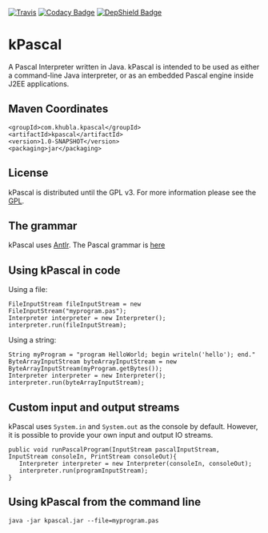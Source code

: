 [![Travis](https://travis-ci.org/teverett/kPascal.svg?branch=master)](https://travis-ci.org/teverett/kPascal)
[![Codacy Badge](https://api.codacy.com/project/badge/Grade/4990c2bde63b4380aada591d17334fd7)](https://www.codacy.com/app/teverett/kPascal?utm_source=github.com&amp;utm_medium=referral&amp;utm_content=teverett/kPascal&amp;utm_campaign=Badge_Grade)
[![DepShield Badge](https://depshield.sonatype.org/badges/teverett/kPascal/depshield.svg)](https://depshield.github.io)

kPascal
========

A Pascal Interpreter written in Java.  kPascal is intended to be used as either a command-line Java interpreter, or as an embedded Pascal engine inside J2EE applications.


Maven Coordinates
-------------------

```
<groupId>com.khubla.kpascal</groupId>
<artifactId>kpascal</artifactId>
<version>1.0-SNAPSHOT</version>
<packaging>jar</packaging>
```

License
---------

kPascal is distributed until the GPL v3. For more information please see the [GPL](http://www.gnu.org/licenses/gpl.txt).


The grammar
---------

kPascal uses [Antlr](http://www.antlr.org/).  The Pascal grammar is [here](https://github.com/antlr/grammars-v4/blob/master/pascal/pascal.g4)


Using kPascal in code
---------

Using a file:

````
FileInputStream fileInputStream = new FileInputStream("myprogram.pas");
Interpreter interpreter = new Interpreter();
interpreter.run(fileInputStream);
````

Using a string:

````
String myProgram = "program HelloWorld; begin writeln('hello'); end."
ByteArrayInputStream byteArrayInputStream = new ByteArrayInputStream(myProgram.getBytes());
Interpreter interpreter = new Interpreter();
interpreter.run(byteArrayInputStream);
````

Custom input and output streams
---------

kPascal uses `System.in` and `System.out` as the console by default. However, it is possible to provide your own input and output IO streams.

````
public void runPascalProgram(InputStream pascalInputStream, InputStream consoleIn, PrintStream consoleOut){
   Interpreter interpreter = new Interpreter(consoleIn, consoleOut);
   interpreter.run(programInputStream);
}
````

Using kPascal from the command line
---------

````
java -jar kpascal.jar --file=myprogram.pas

````
